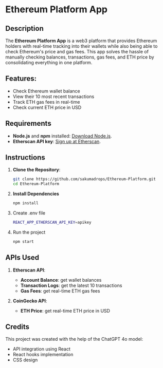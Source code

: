 # Ethereum Platform App

## Description

The **Ethereum Platform App** is a web3 platform that provides Ethereum holders with real-time tracking into their wallets while also being able to check Ethereum's price and gas fees. This app solves the hassle of manually checking balances, transactions, gas fees, and ETH price by consolidating everything in one platform.

## Features:
- Check Ethereum wallet balance
- View their 10 most recent transactions
- Track ETH gas fees in real-time
- Check current ETH price in USD

## Requirements
- **Node.js** and **npm** installed: [Download Node.js](https://nodejs.org/).
- **Etherscan API key**: [Sign up at Etherscan](https://etherscan.io/).

## Instructions

1. **Clone the Repository**:
   ```bash
   git clone https://github.com/sakumadrops/Ethereum-Platform.git
   cd Ethereum-Platform
2. **Install Dependencies**
   ```bash
   npm install
3. Create .env file
   ```bash
   REACT_APP_ETHERSCAN_API_KEY=apikey
4. Run the project
   ```bash
   npm start

## APIs Used

1. **Etherscan API**:
   - **Account Balance**: get wallet balances
   - **Transaction Logs**: get the latest 10 transactions
   - **Gas Fees**: get real-time ETH gas fees

2. **CoinGecko API**:
   - **ETH Price**: get real-time ETH price in USD

## Credits

This project was created with the help of the ChatGPT 4o model:
- API integration using React
- React hooks implementation
- CSS design
